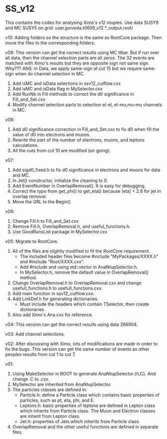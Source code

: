 # SS_v12
This contains the codes for analysing Ximo's v12 ntuples.
Use data SUSY9 and MC SUSY5 on grid: user.jpoveda.t0609_v12.*_output.root/

v10:
Adding folders so the structure is the same as RootCore package. Then move the files to the corresponding folders.

v09:
This version can get the correct results using MC ttbar. But if run over all data, then the channel selection parts are all zeros.
The 32 events are matched with Ximo's results but they are opposite sign not same sign. Why???
ANS: in Data, we apply same-sign at cut 15 but we require same-sign when do channel selection in MC.
1. Add isMC and isData selections in ssv12_cutflow.cxx
2. Add isMC and isData flag in MySelector.cxx
3. Add RunNb in Fill methods to correct the d0 significance in Fill_and_Set.cxx
4. Modify channel selection parts to selection el-el, el-mu,mu-mu channels in MC.

v08:
1. Add d0 significance correction in Fill_and_Set.cxx to fix d0 when fill the value of d0 into electrons and muons.
2. Rewrite the part of the number of electrons, muons, and leptons calculations.
3. All the cuts from cut 10 are modified (on going).

v07:
1. Add sigd0_fixed.h to fix d0 significance in electrons and muons for data and MC.
2. In Jet() constructor, initialize the cleaning to 0.
3. Add EventNumber in OverlapRemoval(). It is easy for debugging.
4. Correct the typo from get_phi() to get_eta() because |eta| < 2.8 for jet in overlap removal.
5. Move the GRL to the Begin()

v06:
1. Change Fill.h to Fill_and_Set.cxx
2. Remove Fill.h, OverlapRemoval.h, and useful_functions.h.
3. Use GoodRunsList package in MySelector.cxx

v05:
Migrate to RootCore. 
1. All of the files are slightly modified to fit the RootCore requirement.
   - The included header files become #include "MyPackages/XXXX.h" and #include "Root/XXXX.cxx".
   - Add #include <vector> and using std::vector in AnaNtupSelector.h.
   - In MySelector.h, remove the default value in OverlapRemoval() method.
2. Change OverlapRemoval.h to OverlapRemoval.cxx and change usefull_functions.h to usefull_functions.cxx.
3. Add main function in ssv12_cutflow.cxx.
4. Add LinkDef.h for generating dictionaries.
   - Must include the headers which contain TSelector, then create dictionaries.
5. Also add Ximo's Ana.cxx for reference.

v04:
This version can get the correct results using data 266904.

v03:
Add channel selections.

v02:
After discussing with Ximo, lots of modifications are made in order to fix the bugs. This version can get the same number of events as other peoples results from cut 1 to cut 7.

v01:
1. Using MakeSelector in ROOT to generate AnaNtupSelector.{h,C}. And change .C to .cxx.
2. MySelector are inherited from AnaNtupSelector.
3. The particles classes are defined in:
   - Particle.h: define a Particle class which contains basic properties of particles, such as pt, eta, phi, and E.
   - Leptons.h: basic properties of leptons are defined in Lepton class which inherits from Particle class. The Muon and Electron classes are inherit from Lepton class.
   - Jet.h: properties of Jets which inherits from Particle class.
4. OverlapRemoval and the other useful functions are defined in separate files.

